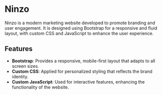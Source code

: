 # Ninzo

Ninzo is a modern marketing website developed to promote branding and user engagement. It is designed using Bootstrap for a responsive and fluid layout, with custom CSS and JavaScript to enhance the user experience.

## Features

- **Bootstrap**: Provides a responsive, mobile-first layout that adapts to all screen sizes.
- **Custom CSS**: Applied for personalized styling that reflects the brand identity.
- **Custom JavaScript**: Used for interactive features, enhancing the functionality of the website.
